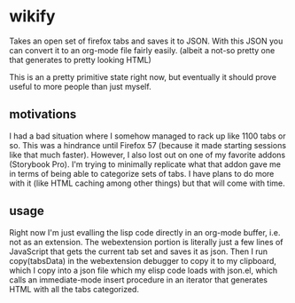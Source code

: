 # wikify
Takes an open set of firefox tabs and saves it to JSON. With this JSON you can convert it to an org-mode file fairly easily. (albeit a not-so pretty one that generates to pretty looking HTML)  
  
This is an a pretty primitive state right now, but eventually it should prove useful to more people than just myself.

## motivations
I had a bad situation where I somehow managed to rack up like 1100 tabs or so. This was a hindrance until Firefox 57 (because it made starting sessions like that much faster). However, I also lost out on one of my favorite addons (Storybook Pro). I'm trying to minimally replicate what that addon gave me in terms of being able to categorize sets of tabs. I have plans to do more with it (like HTML caching among other things) but that will come with time. 

## usage
Right now I'm just evalling the lisp code directly in an org-mode buffer, i.e. not as an extension. The webextension portion is literally just a few lines of JavaScript that gets the current tab set and saves it as json. Then I run copy(tabsData) in the webextension debugger to copy it to my clipboard, which I copy into a json file which my elisp code loads with json.el, which calls an immediate-mode insert procedure in an iterator that generates HTML with all the tabs categorized.
